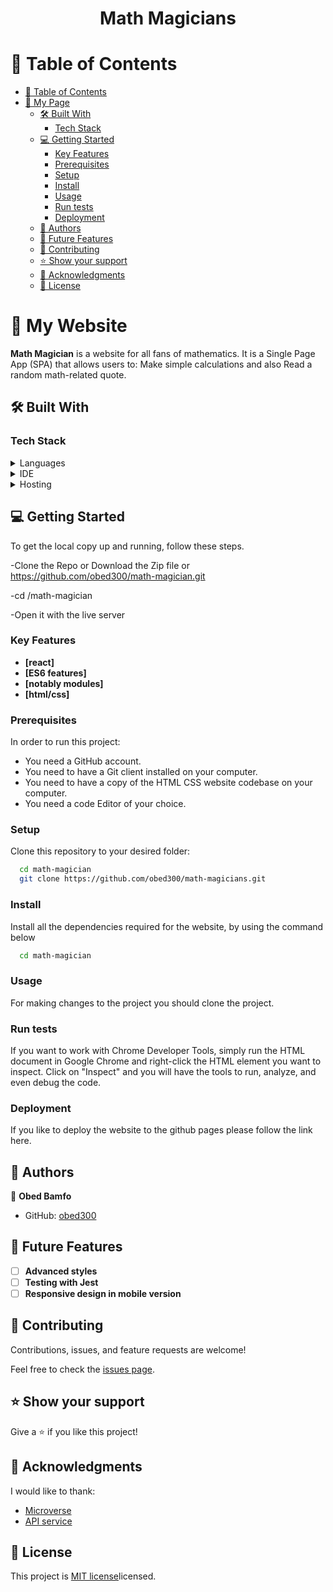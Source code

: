 <div align="center">
  <h1><b>Math Magicians</b></h1>
</div>

<!-- TABLE OF CONTENTS -->

# 📗 Table of Contents

- [📗 Table of Contents](#-table-of-contents)
- [📖 My Page ](#-my-page-)
  - [🛠 Built With ](#-built-with-)
    - [Tech Stack ](#tech-stack-)
  - [💻 Getting Started ](#-getting-started-)
    - [Key Features ](#key-features-)
    - [Prerequisites](#prerequisites)
    - [Setup](#setup)
    - [Install](#install)
    - [Usage](#usage)
    - [Run tests](#run-tests)
    - [Deployment](#deployment)
  - [👥 Authors ](#-authors-)
  - [🔭 Future Features ](#-future-features-)
  - [🤝 Contributing ](#-contributing-)
  - [⭐️ Show your support ](#️-show-your-support-)
  - [🙏 Acknowledgments ](#-acknowledgments-)
  - [📝 License ](#-license-)

<!-- PROJECT DESCRIPTION -->

# 📖 My Website <a name="about-project"></a>

**Math Magician** is a website for all fans of mathematics. It is a Single Page App (SPA) that allows users to:
Make simple calculations and also Read a random math-related quote.

## 🛠 Built With <a name="built-with"></a>

### Tech Stack <a name="tech-stack"></a>

<details>
  <summary>Languages</summary>
  <ul>
    <li><a href="https://html.spec.whatwg.org/">react</a></li>
  </ul>
</details>

<details>
  <summary>IDE</summary>
  <ul>
    <li><a href="https://code.visualstudio.com/">Visual Studio Code</a></li>
  </ul>
</details>

<details>
<summary>Hosting</summary>
  <ul>
    <li><a href="https://github.com/">GitHub</a></li>
  </ul>
</details>


<!-- GETTING STARTED -->

## 💻 Getting Started <a name="getting-started"></a>

To get the local copy up and running, follow these steps.

-Clone the Repo or Download the Zip file or
https://github.com/obed300/math-magician.git

-cd /math-magician

-Open it with the live server


### Key Features <a name="key-features"></a>
- **[react]**
- **[ES6 features]**
- **[notably modules]**
- **[html/css]**

### Prerequisites

In order to run this project:
- You need a GitHub account.
- You need to have a Git client installed on your computer.
- You need to have a copy of the HTML CSS website codebase on your computer.
- You need a code Editor of your choice.

### Setup

Clone this repository to your desired folder:

```sh
  cd math-magician
  git clone https://github.com/obed300/math-magicians.git
```


### Install

Install all the dependencies required for the website, by using the command below

```sh
  cd math-magician
```

### Usage

For making changes to the project you should clone the project.

### Run tests

If you want to work with Chrome Developer Tools, simply run the HTML document in Google Chrome and right-click the HTML element you want to inspect. Click on "Inspect" and you will have the tools to run, analyze, and even debug the code.

### Deployment

If you like to deploy the website to the github pages please follow the link here.

<!-- AUTHORS -->

## 👥 Authors <a name="authors"></a>

👤 **Obed Bamfo**
- GitHub: [obed300](https://github.com/obed300)


<!-- FUTURE FEATURES -->

## 🔭 Future Features <a name="future-features"></a>

- [ ] **Advanced styles**
- [ ] **Testing with Jest**
- [ ] **Responsive design in mobile version**

<!-- CONTRIBUTING -->

## 🤝 Contributing <a name="contributing"></a>

Contributions, issues, and feature requests are welcome!

Feel free to check the [issues page](../../issues/).

<!-- SUPPORT -->

## ⭐️ Show your support <a name="support"></a>

Give a ⭐️ if you like this project!

<!-- ACKNOWLEDGEMENTS -->

## 🙏 Acknowledgments <a name="acknowledgements"></a>

I would like to thank:
- [Microverse](www.microverse.com)
- [API service](https://www.themealdb.com/api.php)

<!-- LICENSE -->

## 📝 License <a name="license"></a>

This project is [MIT license](https://choosealicense.com/licenses/mit/)licensed.
